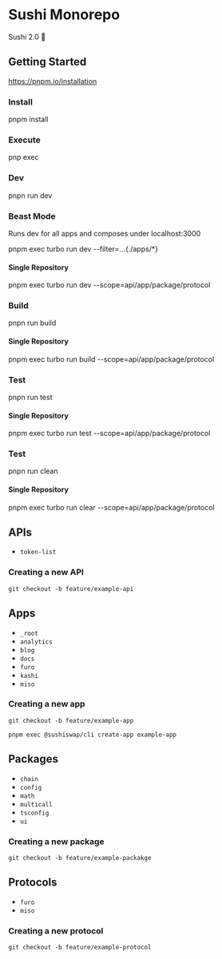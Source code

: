 # Sushi Monorepo

Sushi 2.0 🍣

## Getting Started

https://pnpm.io/installation

### Install

pnpm install

### Execute

pnp exec

### Dev

pnpn run dev

### Beast Mode

Runs dev for all apps and composes under localhost:3000

pnpm exec turbo run dev --filter=...{./apps/*}

#### Single Repository

pnpm exec turbo run dev --scope=api/app/package/protocol

### Build

pnpn run build

#### Single Repository

pnpm exec turbo run build --scope=api/app/package/protocol

### Test

pnpn run test

#### Single Repository

pnpm exec turbo run test --scope=api/app/package/protocol

### Test

pnpn run clean

#### Single Repository

pnpm exec turbo run clear --scope=api/app/package/protocol

## APIs

- `token-list`

### Creating a new API

`git checkout -b feature/example-api`

## Apps

- `_root`
- `analytics`
- `blog`
- `docs`
- `furo`
- `kashi`
- `miso`

### Creating a new app

`git checkout -b feature/example-app`

`pnpm exec @sushiswap/cli create-app example-app`

## Packages

- `chain`
- `config`
- `math`
- `multicall`
- `tsconfig`
- `ui`

### Creating a new package

`git checkout -b feature/example-packakge`

## Protocols

- `furo`
- `miso`

### Creating a new protocol

`git checkout -b feature/example-protocol`